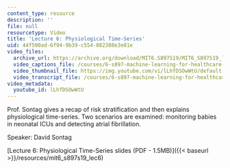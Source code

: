 ```yaml
---
content_type: resource
description: ''
file: null
resourcetype: Video
title: 'Lecture 6: Physiological Time-Series'
uid: 44f500ad-6f94-9b39-c554-882388e3e81e
video_files:
  archive_url: https://archive.org/download/MIT6.S897S19/MIT6_S897S19_lec06_300k.mp4
  video_captions_file: /courses/6-s897-machine-learning-for-healthcare-spring-2019/e0ba23a713bc5a0e814080ae773e0d74_lLhfDSOwWtU.vtt
  video_thumbnail_file: https://img.youtube.com/vi/lLhfDSOwWtU/default.jpg
  video_transcript_file: /courses/6-s897-machine-learning-for-healthcare-spring-2019/7287343c73f1afdce1dab0121331b7d5_lLhfDSOwWtU.pdf
video_metadata:
  youtube_id: lLhfDSOwWtU
---
```


Prof. Sontag gives a recap of risk stratification and then explains physiological time-series. Two scenarios are examined: monitoring babies in neonatal ICUs and detecting atrial fibrillation.

Speaker: David Sontag

[Lecture 6: Physiological Time-Series slides (PDF - 1.5MB)]({{< baseurl >}}/resources/mit6_s897s19_lec6)